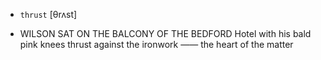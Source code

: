 - `thrust` [θrʌst]



-  WILSON SAT ON THE BALCONY OF THE BEDFORD Hotel with his bald pink knees thrust against the ironwork —— the heart of the matter
